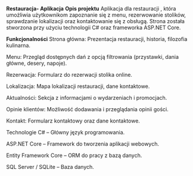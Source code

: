 **Restauracja- Aplikacja**
**Opis projektu**
Aplikacja dla restauracji , która umożliwia użytkownikom zapoznanie się z menu, rezerwowanie stolików, sprawdzanie lokalizacji oraz kontaktowanie się z obsługą. Strona została stworzona przy użyciu technologii C# oraz frameworka ASP.NET Core.

**Funkcjonalności**
Strona główna: Prezentacja restauracji, historia, filozofia kulinarna.

Menu: Przegląd dostępnych dań z opcją filtrowania (przystawki, dania główne, desery, napoje).

Rezerwacja: Formularz do rezerwacji stolika online.

Lokalizacja: Mapa lokalizacji restauracji, dane kontaktowe.

Aktualności: Sekcja z informacjami o wydarzeniach i promocjach.

Opinie klientów: Możliwość dodawania i przeglądania opinii gości.

Kontakt: Formularz kontaktowy oraz dane kontaktowe.

Technologie
C# – Główny język programowania.

ASP.NET Core – Framework do tworzenia aplikacji webowych.

Entity Framework Core – ORM do pracy z bazą danych.

SQL Server / SQLite – Baza danych.
